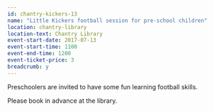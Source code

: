 ```yaml
---
id: chantry-kickers-13
name: "Little Kickers football session for pre-school children"
location: chantry-library
location-text: Chantry Library
event-start-date: 2017-07-13
event-start-time: 1100
event-end-time: 1200
event-ticket-price: 3
breadcrumb: y
---
```


Preschoolers are invited to have some fun learning football skills.

Please book in advance at the library.
